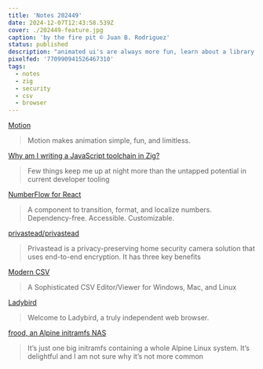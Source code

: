 ```yaml
---
title: 'Notes 202449'
date: 2024-12-07T12:43:58.539Z
cover: ./202449-feature.jpg
caption: 'by the fire pit © Juan B. Rodriguez'
status: published
description: "animated ui's are always more fun, learn about a library that helps implement them in a simple way"
pixelfed: '770990941526467310'
tags:
  - notes
  - zig
  - security
  - csv
  - browser
---
```


[Motion](https://motion.dev/)

> Motion makes animation simple, fun, and limitless.

[Why am I writing a JavaScript toolchain in Zig?](https://injuly.in/blog/announcing-jam/index.html)

> Few things keep me up at night more than the untapped potential in current developer tooling

[NumberFlow for React](https://number-flow.barvian.me/)

> A component to transition, format, and localize numbers. Dependency-free. Accessible. Customizable.

[privastead/privastead](https://github.com/privastead/privastead?tab=readme-ov-file)

> Privastead is a privacy-preserving home security camera solution that uses end-to-end encryption. It has three key benefits

[Modern CSV](https://www.moderncsv.com/)

> A Sophisticated CSV Editor/Viewer for Windows, Mac, and Linux

[Ladybird](https://ladybird.org/)

> Welcome to Ladybird, a truly independent web browser.

[frood, an Alpine initramfs NAS](https://words.filippo.io/dispatches/frood/)

> It’s just one big initramfs containing a whole Alpine Linux system. It’s delightful and I am not sure why it’s not more common

